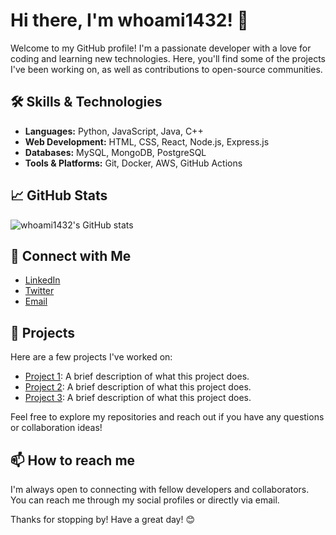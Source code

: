 # Hi there, I'm whoami1432! 👋

Welcome to my GitHub profile! I'm a passionate developer with a love for coding and learning new technologies. Here, you'll find some of the projects I've been working on, as well as contributions to open-source communities.

## 🛠️ Skills & Technologies

- **Languages:** Python, JavaScript, Java, C++
- **Web Development:** HTML, CSS, React, Node.js, Express.js
- **Databases:** MySQL, MongoDB, PostgreSQL
- **Tools & Platforms:** Git, Docker, AWS, GitHub Actions

## 📈 GitHub Stats

![whoami1432's GitHub stats](https://github-readme-stats.vercel.app/api?username=whoami1432&show_icons=true&theme=radical)

## 🔗 Connect with Me

- [LinkedIn](https://www.linkedin.com/in/whoami1432)
- [Twitter](https://twitter.com/whoami1432)
- [Email](mailto:whoami1432@example.com)

## 🚀 Projects

Here are a few projects I've worked on:

- [Project 1](https://github.com/whoami1432/project1): A brief description of what this project does.
- [Project 2](https://github.com/whoami1432/project2): A brief description of what this project does.
- [Project 3](https://github.com/whoami1432/project3): A brief description of what this project does.

Feel free to explore my repositories and reach out if you have any questions or collaboration ideas!

## 📫 How to reach me

I'm always open to connecting with fellow developers and collaborators. You can reach me through my social profiles or directly via email.

Thanks for stopping by! Have a great day! 😊
